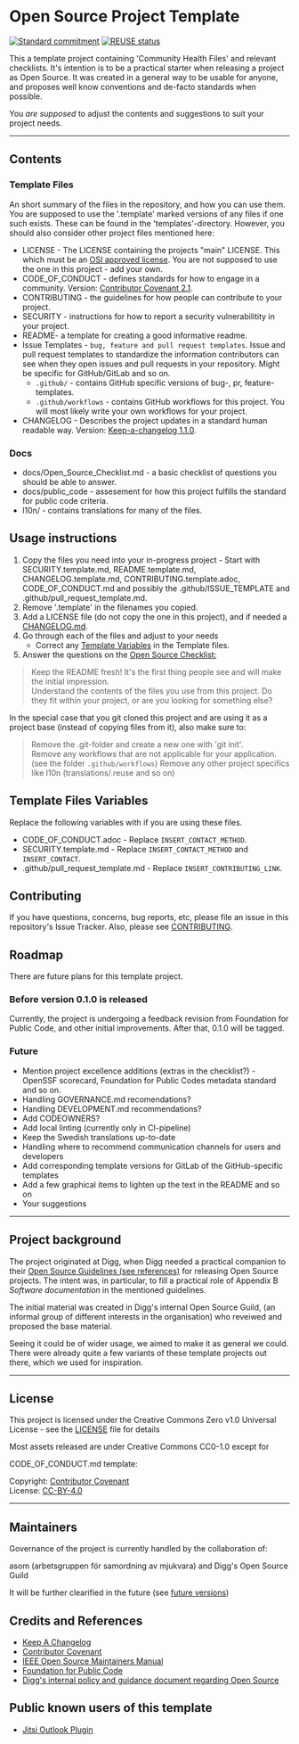<!--
SPDX-FileCopyrightText: 2023 Digg - Agency for Digital Government

SPDX-License-Identifier: CC0-1.0
-->

# Open Source Project Template

[![Standard commitment](https://github.com/publiccodenet/standard/blob/develop/assets/standard-for-public-code-commitment.svg)](https://github.com/diggsweden/open-source-project-template/blob/main/CONTRIBUTING.adoc#standard-for-public-code)
[![REUSE status](https://api.reuse.software/badge/github.com/diggsweden/open-source-project-template)](https://api.reuse.software/info/github.com/diggsweden/open-source-project-template)

This a template project containing 'Community Health Files' and relevant checklists.
It's intention is to be a practical starter when releasing a project as Open Source.
It was created in a general way to be usable for anyone, and proposes well know conventions and de-facto standards when possible.

You _are supposed_ to adjust the contents and suggestions to suit your project needs.

---

## Contents

### Template Files

An short summary of the files in the repository, and how you can use them.
You are supposed to use the '.template' marked versions of any files if one such exists.
These can be found in the 'templates'-directory. However, you should also consider other project files mentioned here:

- LICENSE - The LICENSE containing the projects "main" LICENSE. This which must be an [OSI approved license](https://en.wikipedia.org/wiki/Open_Source_Initiative). You are not supposed to use the one in this project - add your own.
- CODE_OF_CONDUCT - defines standards for how to engage in a community. Version: [Contributor Covenant 2.1](https://www.contributor-covenant.org).
- CONTRIBUTING - the guidelines for how people can contribute to your project.
- SECURITY - instructions for how to report a security vulnerabilitity in your project.
- README- a template for creating a good informative readme.
- Issue Templates - `bug, feature and pull request templates`. Issue and pull request templates to standardize the information contributors can see when they open issues and pull requests in your repository. Might be specific for GitHub/GitLab and so on.
  - `.github/` - contains GitHub specific versions of bug-, pr, feature-templates.
  - `.github/workflows` - contains GitHub workflows for this project. You will most likely write your own workflows for your project.
- CHANGELOG - Describes the project updates in a standard human readable way. Version: [Keep-a-changelog 1.1.0](https://keepachangelog.com/en/1.1.0/).

### Docs

- docs/Open_Source_Checklist.md - a basic checklist of questions you should be able to answer.
- docs/public_code - assesement for how this project fulfills the standard for public code criteria.
- l10n/ - contains translations for many of the files.

## Usage instructions

1. Copy the files you need into your in-progress project - Start with SECURITY.template.md, README.template.md, CHANGELOG.template.md, CONTRIBUTING.template.adoc, CODE_OF_CONDUCT.md and possibly the .github/ISSUE_TEMPLATE and .github/pull_request_template.md.
2. Remove '.template' in the filenames you copied.
3. Add a LICENSE file (do not copy the one in this project), and if needed a [CHANGELOG.md](https://keepachangelog.com/en/1.1.0/).
4. Go through each of the files and adjust to your needs
   - Correct any [Template Variables](#template-files-variables) in the Template files.
5. Answer the questions on the [Open Source Checklist:](docs/Open_Source_Checklist.md)

> Keep the README fresh! It's the first thing people see and will make the initial impression.  
> Understand the contents of the files you use from this project. Do they fit within your project, or are you looking for something else?  

In the special case that you git cloned this project and are using it as a project base (instead of copying files from it), also make sure to:

> Remove the .git-folder and create a new one with 'git init'.  
> Remove any workflows that are not applicable for your application.(see the folder `.github/workflows`)
> Remove any other project specifics like l10n (translations/.reuse and so on)

## Template Files Variables

Replace the following variables with if you are using these files.

- CODE_OF_CONDUCT.adoc - Replace `INSERT_CONTACT_METHOD`.
- SECURITY.template.md - Replace `INSERT_CONTACT_METHOD` and `INSERT_CONTACT`.
- .github/pull_request_template.md - Replace `INSERT_CONTRIBUTING_LINK`.

## Contributing

If you have questions, concerns, bug reports, etc, please file an issue in this repository's Issue Tracker.
Also, please see [CONTRIBUTING](CONTRIBUTING.adoc).

## Roadmap

There are future plans for this template project.

### Before version 0.1.0 is released

Currently, the project is undergoing a feedback revision from Foundation for Public Code, and other initial improvements.
After that, 0.1.0 will be tagged.

### Future

- Mention project excellence additions (extras in the checklist?) - OpenSSF scorecard, Foundation for Public Codes metadata standard and so on.
- Handling GOVERNANCE.md recomendations?
- Handling DEVELOPMENT.md recommendations?
- Add CODEOWNERS?
- Add local linting (currently only in CI-pipeline)
- Keep the Swedish translations up-to-date
- Handling where to recommend communication channels for users and developers
- Add corresponding template versions for GitLab of the GitHub-specific templates
- Add a few graphical items to lighten up the text in the README and so on
- Your suggestions

---

## Project background

The project originated at Digg, when Digg needed a practical companion to their [Open Source Guidelines (see references)](#credits-and-references) for releasing Open Source projects.
The intent was, in particular, to fill a practical role of Appendix B _Software documentation_ in the mentioned guidelines.

The initial material was created in Digg's internal Open Source Guild, (an informal group of different interests in the organisation) who reveiwed and proposed the base material.

Seeing it could be of wider usage, we aimed to make it as general we could.
There were already quite a few variants of these template projects out there, which we used for inspiration.

---

## License

This project is licensed under the Creative Commons Zero v1.0 Universal License - see the [LICENSE](LICENSE) file for details

Most assets released are under Creative Commons CC0-1.0 except for

CODE_OF_CONDUCT.md template:

Copyright: [Contributor Covenant](https://www.contributor-covenant.org/)  
License: [CC-BY-4.0](https://creativecommons.org/licenses/by/4.0/)

---

## Maintainers

Governance of the project is currently handled by the collaboration of:

asom (arbetsgruppen för samordning av mjukvara) and Digg's Open Source Guild

It will be further clearified in the future (see [future versions](#roadmap))

## Credits and References

- [Keep A Changelog](https://keepachangelog.com/)
- [Contributor Covenant](https://www.contributor-covenant.org/)
- [IEEE Open Source Maintainers Manual](https://opensource.ieee.org/community/manual/)
- [Foundation for Public Code](https://publiccode.net/)
- [Digg's internal policy and guidance document regarding Open Source](https://www.digg.se/analys-och-uppfoljning/publikationer/publikationer/2022-09-27-anskaffning-utveckling-och-publicering-av-oppen-programvara-policy-och-riktlinjer)

## Public known users of this template

- [Jitsi Outlook Plugin](https://github.com/diggsweden/jitsi-outlook)
